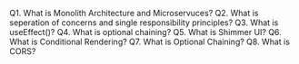 Q1. What is Monolith Architecture and Microservuces?
Q2. What is seperation of concerns and single responsibility principles?
Q3. What is useEffect()?
Q4. What is optional chaining?
Q5. What is Shimmer UI?
Q6. What is Conditional Rendering?
Q7. What is Optional Chaining?
Q8. What is CORS?